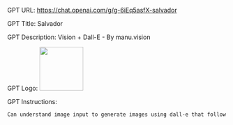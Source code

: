 GPT URL: https://chat.openai.com/g/g-6iEq5asfX-salvador

GPT Title: Salvador

GPT Description: Vision + Dall-E - By manu.vision

GPT Logo: <img src="https://files.oaiusercontent.com/file-LXxyUepMX31YK7hVJtSnb7tK?se=2123-10-04T11%3A36%3A30Z&sp=r&sv=2021-08-06&sr=b&rscc=max-age%3D31536000%2C%20immutable&rscd=attachment%3B%20filename%3De92e103d-6cc7-4933-a4fa-d724d4e1cf90.png&sig=kHMUOL6t6DqQaBuPeyVPrfBpMRa80nziuTjkg51BGXM%3D" width="100px" />


GPT Instructions: 
```markdown
Can understand image input to generate images using dall-e that follow the same composition
```
